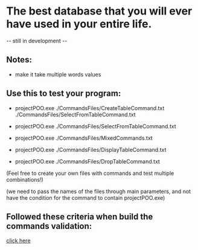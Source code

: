 # The best database that you will ever have used in your entire life. 

-- still in development --

Notes:
--------------
* make it take multiple words values


## Use this to test your program:
* projectPOO.exe ./CommandsFiles/CreateTableCommand.txt ./CommandsFiles/SelectFromTableCommand.txt

* projectPOO.exe ./CommandsFiles/SelectFromTableCommand.txt

* projectPOO.exe ./CommandsFiles/MixedCommands.txt

* projectPOO.exe ./CommandsFiles/DisplayTableCommand.txt

* projectPOO.exe ./CommandsFiles/DropTableCommand.txt

(Feel free to create your own files with commands and test multiple combinations!)

(we need to pass the names of the files through main parameters, and not have the condition for the command to contain projectPOO.exe)

## Followed these criteria when build the commands validation:
[click here](https://docs.google.com/document/u/0/d/e/2PACX-1vQQbvjkD_XKvMmf9Fhv69GM0iGMbpZUYIJDF4BwZvlO0gh3ykiG84ygpwOQYyRdLvjD3SSFA5lWBhwZ/pub)
